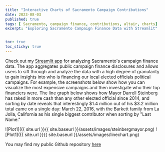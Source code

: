```yaml
---
title: "Interactive Charts of Sacramento Campaign Contributions"
date: 2023-08-03
published: true
tags: [ Sacramento, campaign finance, contributions, altair, charts]
excerpt: "Exploring Sacramento Campaign Finance Data with Streamlit"


toc: true
toc_sticky: true
---
```

Check out my [Streamlit app](https://sac-campaign-finance-bnxtfmrjdaslx5nyst3fzn.streamlit.app/) for analyzing Sacramento's campaign finance data. The app aggregates public campaign finance disclosures and allows users to sift through and analyze the data with a high degree of granularity to gain insights into who is financing our local elected officials political campaigns. For example, the screenshots below show how you can visualize the most expensive campaigns and then investigate who their top financiers were. The line graph below shows how Mayor Darrell Steinberg has raked in more cash than any other elected official since 2014, and sorting by date reveals that interestingly $1.4 million out of his $3.2 million total came on a single day: March 22, 2016, with the Barkett family from La Jolla, California as his single biggest contributor when sorting by "Last Name."

 ![Plot1]({{ site.url }}{{ site.baseurl }}/assets/images/steinbergmayor.png)
 ![Plot1]({{ site.url }}{{ site.baseurl }}/assets/images/linechart.png)

 You may find my public Github repository [here](https://github.com/rileyschenck/sac-campaign-finance)
